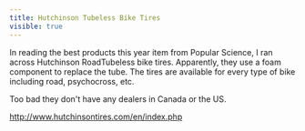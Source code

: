 ---title: Hutchinson Tubeless Bike Tiresvisible: true---In reading the best products this year item from Popular Science, I ran across Hutchinson RoadTubeless bike tires. Apparently, they use a foam component to replace the tube. The tires are available for every type of bike including road, psychocross, etc.

Too bad they don't have any dealers in Canada or the US.

<a target="_self" title="Hutchonson Bike Tires" href="http://www.hutchinsontires.com/en/index.php">http://www.hutchinsontires.com/en/index.php</a>